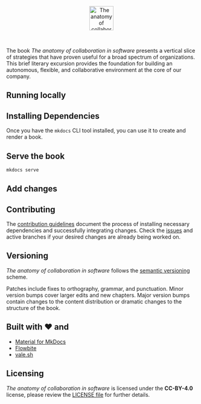 <p align="center">
  <a href="https://www.the-anatomy-of-collaboration.io/">
    <img src="https://raw.githubusercontent.com/the-anatomy-of-collaboration/book/main/docs/assets/logo.png" width="64" alt="The anatomy of collaboration in software">
  </a>
</p>
<br>

The book *The anatomy of collaboration in software* presents a vertical slice of strategies that have proven useful for a broad spectrum of organizations. This brief literary excursion provides the foundation for building an autonomous, flexible, and collaborative environment at the core of our company.

## Running locally



## Installing Dependencies

Once you have the `mkdocs` CLI tool installed, you can use it to create and render a book.

## Serve the book

```sh
mkdocs serve
```

## Add changes


## Contributing

The [contribution guidelines](CONTRIBUTING.md) document the process of installing necessary dependencies and successfully integrating changes. Check the [issues](https://github.com/the-anatomy-of-collaboration/book/issues) and active branches if your desired changes are already being worked on.

## Versioning

*The anatomy of collaboration in software* follows the [semantic versioning](http://semver.org/) scheme.

Patches include fixes to orthography, grammar, and punctuation. Minor version bumps cover larger edits and new chapters. Major version bumps contain changes to the content distribution or dramatic changes to the structure of the book.

## Built with ❤️ and

- [Material for MkDocs](https://squidfunk.github.io/mkdocs-material/)
- [Flowbite](https://flowbite.com/)
- [vale.sh](https://vale.sh/)

## Licensing

*The anatomy of collaboration in software* is licensed under the **CC-BY-4.0** license, please review the [LICENSE file](LICENSE) for further details.

